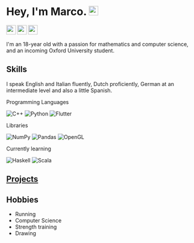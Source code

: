 # Hey, I'm Marco. <img src="https://upload.wikimedia.org/wikipedia/commons/a/a4/Animated-Flag-Italy.gif" height=25>

<a href="https://www.linkedin.com/in/marco-bonato-849734231/"><img src="https://img.shields.io/badge/-linkedin-blue?style=for-the-badge&logo=linkedin&logoColor=white" height=25></a>
<a href="https://github.com/MarcoBonato2007?tab=repositories"><img src="https://img.shields.io/badge/-github-grey?style=for-the-badge&logo=github&logoColor=white" height=25></a>
<a href="mailto:marcobonato2007@gmail.com"><img src="https://img.shields.io/badge/-gmail-red?style=for-the-badge&logo=gmail&logoColor=white" height=25></a>

I'm an 18-year old with a passion for mathematics and computer science, and an incoming Oxford University student.
## Skills
I speak English and Italian fluently, Dutch proficiently, German at an intermediate level and also a little Spanish.

Programming Languages

![C++](https://img.shields.io/badge/c++-%2300599C.svg?style=for-the-badge&logo=c%2B%2B&logoColor=white) 
![Python](https://img.shields.io/badge/python-3670A0?style=for-the-badge&logo=python&logoColor=ffdd54)
![Flutter](https://img.shields.io/badge/Flutter-02569B?style=for-the-badge&logo=flutter&logoColor=fff)

Libraries

![NumPy](https://img.shields.io/badge/numpy-%23013243.svg?style=for-the-badge&logo=numpy&logoColor=white) 
![Pandas](https://img.shields.io/badge/Pandas-150458?style=for-the-badge&logo=pandas&logoColor=fff)
![OpenGL](https://img.shields.io/badge/OpenGL-%23FFFFFF.svg?style=for-the-badge&logo=opengl)

Currently learning

![Haskell](https://img.shields.io/badge/Haskell-5e5086?style=for-the-badge&logo=haskell&logoColor=white)
![Scala](https://img.shields.io/badge/Scala-%23DC322F.svg?style=for-the-badge&logo=scala&logoColor=white)

## [Projects](https://github.com/MarcoBonato2007?tab=repositories)

## Hobbies
- Running
- Computer Science
- Strength training
- Drawing

